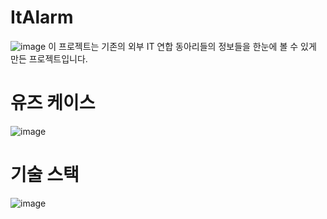 # ItAlarm

![image](https://github.com/ItCircleAlarm/ItAlarm/assets/107871734/2799ba53-de8b-4d0e-ba68-1bcf50c21736)
이 프로젝트는 기존의 외부 IT 연합 동아리들의 정보들을 한눈에 볼 수 있게 만든 프로젝트입니다. 


# 유즈 케이스
![image](https://github.com/ItCircleAlarm/ItAlarm/assets/107871734/3d636e3e-ef66-45e3-a1a6-e6a7c6e9b525)



# 기술 스택
![image](https://github.com/ItCircleAlarm/ItAlarm/assets/107871734/0204f5bd-aece-44c6-92f3-95dcdab409f9)

